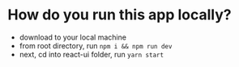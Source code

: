 # How do you run this app locally?
- download to your local machine
- from root directory, run `npm i && npm run dev`
- next, cd into react-ui folder, run `yarn start`

